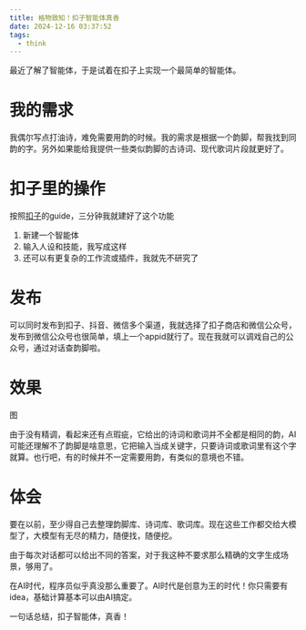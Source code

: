 ```yaml
---
title: 格物致知！扣子智能体真香
date: 2024-12-16 03:37:52
tags:
  - think
---
```

最近了解了智能体，于是试着在扣子上实现一个最简单的智能体。
# 我的需求

我偶尔写点打油诗，难免需要用韵的时候。我的需求是根据一个韵脚，帮我找到同韵的字。另外如果能给我提供一些类似韵脚的古诗词、现代歌词片段就更好了。

# 扣子里的操作

按照[扣子](coze.cn)的guide，三分钟我就建好了这个功能

1. 新建一个智能体
2. 输入人设和技能，我写成这样
3. 还可以有更复杂的工作流或插件，我就先不研究了

# 发布

可以同时发布到扣子、抖音、微信多个渠道，我就选择了扣子商店和微信公众号，发布到微信公众号也很简单，填上一个appid就行了。现在我就可以调戏自己的公众号，通过对话查韵脚啦。

# 效果

图

由于没有精调，看起来还有点瑕疵，它给出的诗词和歌词并不全都是相同的韵，AI可能还理解不了韵脚是啥意思，它把输入当成关键字，只要诗词或歌词里有这个字就算。也行吧，有的时候并不一定需要用韵，有类似的意境也不错。

# 体会

要在以前，至少得自己去整理韵脚库、诗词库、歌词库。现在这些工作都交给大模型了，大模型有无尽的精力，随便找，随便挖。

由于每次对话都可以给出不同的答案，对于我这种不要求那么精确的文字生成场景，够用了。

在AI时代，程序员似乎真没那么重要了。AI时代是创意为王的时代！你只需要有idea，基础计算基本可以由AI搞定。

一句话总结，扣子智能体，真香！